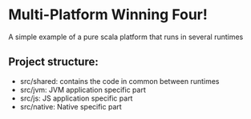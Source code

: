 # Multi-Platform Winning Four!

A simple example of a pure scala platform that runs in several runtimes

## Project structure:
- src/shared: contains the code in common between runtimes
- src/jvm: JVM application specific part
- src/js: JS application specific part
- src/native: Native specific part

